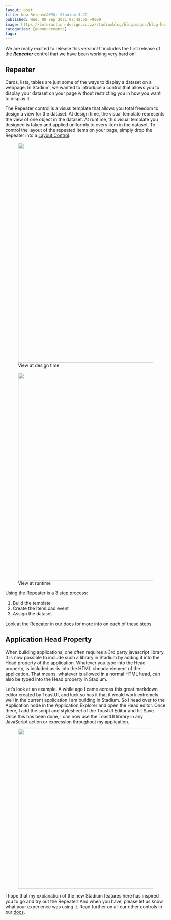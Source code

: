 ```yaml
---
layout: post
title: New Release&#58; Stadium 5.22
published: Wed, 08 Sep 2021 07:42:50 +0000
image: https://interaction-design.co.za/stadiumblog/blogimages/blog-headliners-03-650x350.jpg
categories: [announcements]
tags: 
---
```


<p>We are really excited to release this version! It includes the first release of the <strong>
<em>Repeater</em>
</strong> control that we have been working very hard on! </p>



<h2>Repeater</h2>



<p>Cards, lists, tables are just some of the ways to display a dataset on a webpage. In Stadium, we wanted to introduce a control that allows you to display your dataset on your page without restricting you in how you want to display it.&nbsp;</p>



<p>The Repeater control is a visual template that allows you total freedom to design a view for the dataset. At design time, the visual template represents the view of one object in the dataset. At runtime, this visual template you designed is taken and applied uniformly to every item in the dataset. To control the layout of the repeated items on your page, simply drop the Repeater into a <a href="https://stadium.software/new-release-stadium-5-21/">Layout Control</a>. </p>



<figure class="wp-block-image size-large">
<img loading="lazy" width="1024" height="689" src="{{ site.baseurl }}/blogimages/Image-a-1024x689.png" alt="" class="wp-image-1807"/>
<figcaption>View at design time</figcaption>
</figure>



<figure class="wp-block-image size-large">
<img loading="lazy" width="1024" height="650" src="{{ site.baseurl }}/blogimages/Image-b-1024x650.png" alt="" class="wp-image-1808"/>
<figcaption>View at runtime</figcaption>
</figure>



<p>Using the Repeater is a 3 step process:</p>



<ol>
<li>Build the template</li>
<li>Create the ItemLoad event</li>
<li>Assign the dataset</li>
</ol>



<p>Look at the <a href="https://stadium.software/docs/Controls/Repeater">Repeater </a>in our <a href="https://stadium.software/docs/">docs</a> for more info on each of these steps.</p>



<h2>Application Head Property</h2>



<p>When building applications, one often requires a 3rd party javascript library. It is now possible to include such a library in Stadium by adding it into the Head property of the application. Whatever you type into the Head property, is included as-is into the HTML &lt;head&gt; element of the application. That means, whatever is allowed in a normal HTML head, can also be typed into the Head property in Stadium.</p>



<p>Let’s look at an example. A while ago I came across this great markdown editor created by ToastUI, and luck so has it that it would work extremely well in the current application I am building in Stadium. So I head over to the Application node in the Application Explorer and open the Head editor. Once there, I add the script and stylesheet of the ToastUI Editor and hit Save. Once this has been done, I can now use the ToastUI library in any JavaScript action or expression throughout my application.</p>



<figure class="wp-block-image size-large">
<img loading="lazy" width="948" height="500" src="{{ site.baseurl }}/blogimages/Image-c.png" alt="" class="wp-image-1809" srcset="/blogimages/Image-c.png 948w, /blogimages/Image-c-300x158.png 300w, /blogimages/Image-c-768x405.png 768w, /blogimages/Image-c-650x343.png 650w" sizes="(max-width: 948px) 100vw, 948px"/>
</figure>



<p>I hope that my explanation of the new Stadium features here has inspired you to go and try out the Repeater! And when you have, please let us know what your experience was using it. Read further on all our other controls in our <a href="https://stadium.software/docs/Controls">docs</a>.</p>